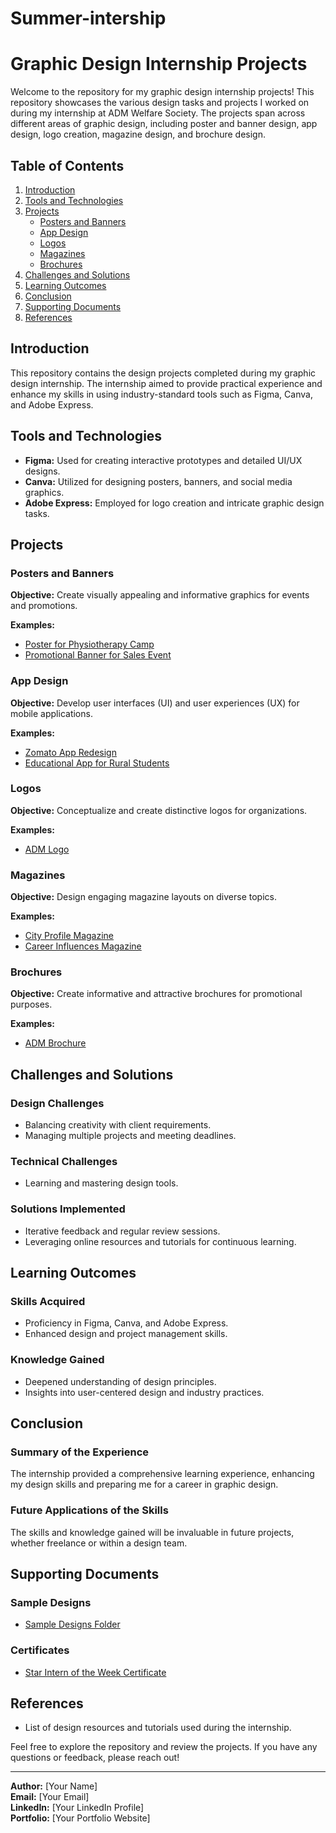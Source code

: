 # Summer-intership
# Graphic Design Internship Projects

Welcome to the repository for my graphic design internship projects! This repository showcases the various design tasks and projects I worked on during my internship at ADM Welfare Society. The projects span across different areas of graphic design, including poster and banner design, app design, logo creation, magazine design, and brochure design.

## Table of Contents
1. [Introduction](#introduction)
2. [Tools and Technologies](#tools-and-technologies)
3. [Projects](#projects)
    - [Posters and Banners](#posters-and-banners)
    - [App Design](#app-design)
    - [Logos](#logos)
    - [Magazines](#magazines)
    - [Brochures](#brochures)
4. [Challenges and Solutions](#challenges-and-solutions)
5. [Learning Outcomes](#learning-outcomes)
6. [Conclusion](#conclusion)
7. [Supporting Documents](#supporting-documents)
8. [References](#references)

## Introduction
This repository contains the design projects completed during my graphic design internship. The internship aimed to provide practical experience and enhance my skills in using industry-standard tools such as Figma, Canva, and Adobe Express.

## Tools and Technologies
- **Figma:** Used for creating interactive prototypes and detailed UI/UX designs.
- **Canva:** Utilized for designing posters, banners, and social media graphics.
- **Adobe Express:** Employed for logo creation and intricate graphic design tasks.

## Projects

### Posters and Banners
**Objective:** Create visually appealing and informative graphics for events and promotions.

**Examples:**
- [Poster for Physiotherapy Camp](./posters/physiotherapy-camp.png)
- [Promotional Banner for Sales Event](./banners/sales-event.png)

### App Design
**Objective:** Develop user interfaces (UI) and user experiences (UX) for mobile applications.

**Examples:**
- [Zomato App Redesign](./app-design/zomato-redesign.png)
- [Educational App for Rural Students](./app-design/educational-app.png)

### Logos
**Objective:** Conceptualize and create distinctive logos for organizations.

**Examples:**
- [ADM Logo](./logos/adm-logo.png)

### Magazines
**Objective:** Design engaging magazine layouts on diverse topics.

**Examples:**
- [City Profile Magazine](./magazines/city-profile.png)
- [Career Influences Magazine](./magazines/career-influences.png)

### Brochures
**Objective:** Create informative and attractive brochures for promotional purposes.

**Examples:**
- [ADM Brochure](./brochures/adm-brochure.png)

## Challenges and Solutions

### Design Challenges
- Balancing creativity with client requirements.
- Managing multiple projects and meeting deadlines.

### Technical Challenges
- Learning and mastering design tools.

### Solutions Implemented
- Iterative feedback and regular review sessions.
- Leveraging online resources and tutorials for continuous learning.

## Learning Outcomes

### Skills Acquired
- Proficiency in Figma, Canva, and Adobe Express.
- Enhanced design and project management skills.

### Knowledge Gained
- Deepened understanding of design principles.
- Insights into user-centered design and industry practices.

## Conclusion

### Summary of the Experience
The internship provided a comprehensive learning experience, enhancing my design skills and preparing me for a career in graphic design.

### Future Applications of the Skills
The skills and knowledge gained will be invaluable in future projects, whether freelance or within a design team.

## Supporting Documents

### Sample Designs
- [Sample Designs Folder](./sample-designs)

### Certificates
- [Star Intern of the Week Certificate](./certificates/star-intern-certificate.png)

## References
- List of design resources and tutorials used during the internship.

Feel free to explore the repository and review the projects. If you have any questions or feedback, please reach out!

---

**Author:** [Your Name]  
**Email:** [Your Email]  
**LinkedIn:** [Your LinkedIn Profile]  
**Portfolio:** [Your Portfolio Website]
